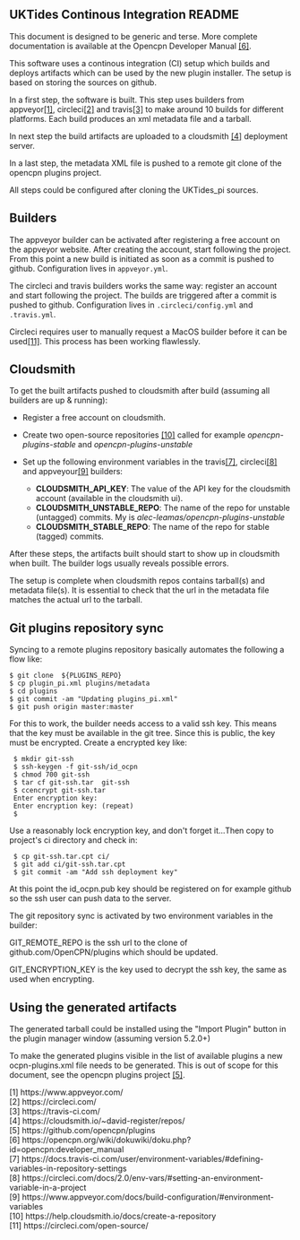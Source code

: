 UKTides Continous Integration README
---------------------------------------

This document is designed to be generic and terse. More complete 
documentation is available at the Opencpn Developer Manual [[6]](#fn6).

This software uses a continous integration (CI) setup which builds and
deploys artifacts which can be used by the new plugin installer. The
setup is based on storing the sources on github.

In a first step, the software is built. This step uses builders from
appveyor[[1]](#fn1), circleci[[2]](#fn2) and travis[[3]](#fn3) to make
around 10  builds for different platforms. Each build  produces an xml
metadata file and a tarball.

In next step the build artifacts are uploaded to a cloudsmith [[4]](#fn4)
deployment server.

In a last step, the metadata XML file is pushed to a remote git clone
of the opencpn plugins project.

All steps could be configured after cloning the UKTides\_pi sources.

Builders
--------

The appveyor builder can be activated after registering a free account
on the appveyor website. After creating the account, start following the 
project. From this point a new build is initiated as soon as a commit is
pushed to github. Configuration lives in `appveyor.yml`.

The circleci and travis builders works the same way: register an account
and start following the project. The builds are triggered after a commit
is pushed to github. Configuration lives in `.circleci/config.yml` and
`.travis.yml`.

Circleci requires user to manually request a MacOS builder before it can
be used[[11]](#fn11). This process has been working flawlessly.


Cloudsmith
----------
To get the built artifacts pushed to cloudsmith after build (assuming all
builders are up & running):

  - Register a free account on cloudsmith.
  - Create two open-source repositories [[10]](#fn10) called for example
    *opencpn-plugins-stable* and *opencpn-plugins-unstable*
  - Set up the following environment variables in the travis[[7]](#fn7),
    circleci[[8]](#fn8) and appveyour[[9]](#fn9) builders:

     - **CLOUDSMITH_API_KEY**: The value of the API key for the cloudsmith
       account (available in the cloudsmith ui).
     - **CLOUDSMITH_UNSTABLE_REPO**: The name of the repo for unstable
       (untagged) commits. My is *alec-leamas/opencpn-plugins-unstable*
     - **CLOUDSMITH_STABLE_REPO**: The name of the repo for stable (tagged)
       commits.

After these steps, the artifacts built should start to show up in cloudsmith
when built. The builder logs usually reveals possible errors.

The setup is complete when cloudsmith repos contains tarball(s) and metadata 
file(s). It is essential to check that the url in the metadata file matches
the actual url to the tarball.

Git plugins repository sync
---------------------------

Syncing to a remote plugins repository basically automates the following
a flow like:

    $ git clone  ${PLUGINS_REPO}
    $ cp plugin_pi.xml plugins/metadata
    $ cd plugins
    $ git commit -am "Updating plugins_pi.xml"
    $ git push origin master:master

For this to work, the builder needs access to a valid ssh key. This means
that the key must be available in the git tree. Since this is public, the
key must be encrypted. Create a encrypted key like:

     $ mkdir git-ssh
     $ ssh-keygen -f git-ssh/id_ocpn
     $ chmod 700 git-ssh
     $ tar cf git-ssh.tar  git-ssh
     $ ccencrypt git-ssh.tar 
     Enter encryption key: 
     Enter encryption key: (repeat) 
     $

Use a reasonably lock encryption key, and don't forget it...Then copy to
project's ci directory and check in:

     $ cp git-ssh.tar.cpt ci/
     $ git add ci/git-ssh.tar.cpt
     $ git commit -am "Add ssh deployment key"

At this point the id\_ocpn.pub key should be registered on for example
github so the ssh user can push data to the server.

The git repository sync is activated by two environment variables in
the builder:

GIT\_REMOTE\_REPO is the ssh url to the clone of github.com/OpenCPN/plugins
which should be updated.

GIT\_ENCRYPTION\_KEY is the key used to decrypt the ssh key, the same as
used when encrypting.




Using the generated artifacts
-----------------------------

The generated tarball could be installed using the "Import Plugin" button in
the plugin manager window (assuming version 5.2.0+)

To make the generated plugins visible in the list of available plugins a new
ocpn-plugins.xml file needs to be generated. This is out of scope for this
document, see the opencpn plugins project [[5]](#fn5).

<div id="fn1"/> [1] https://www.appveyor.com/ <br>
<div id="fn2"/> [2] https://circleci.com/ <br>
<div id="fn3"/> [3] https://travis-ci.com/ <br>
<div id="fn4"/> [4] https://cloudsmith.io/~david-register/repos/ <br>
<div id="fn5"/> [5] https://github.com/opencpn/plugins <br>
<div id="fn6"/> [6] https://opencpn.org/wiki/dokuwiki/doku.php?id=opencpn:developer_manual <br>

<div id="fn7"/> [7] https://docs.travis-ci.com/user/environment-variables/#defining-variables-in-repository-settings <br>
<div id="fn8"/> [8] https://circleci.com/docs/2.0/env-vars/#setting-an-environment-variable-in-a-project <br>
<div id="fn9"/> [9] https://www.appveyor.com/docs/build-configuration/#environment-variables <br>
<div id="fn10"/> [10] https://help.cloudsmith.io/docs/create-a-repository <br>
<div id="fn11"/> [11] https://circleci.com/open-source/ <br>

